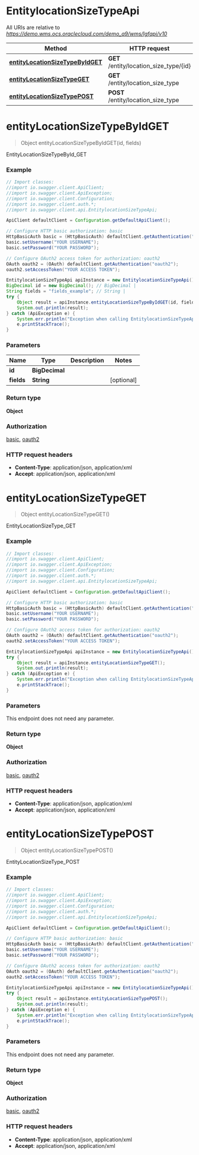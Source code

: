 # EntitylocationSizeTypeApi

All URIs are relative to *https://demo.wms.ocs.oraclecloud.com/demo_a9/wms/lgfapi/v10*

Method | HTTP request | Description
------------- | ------------- | -------------
[**entityLocationSizeTypeByIdGET**](EntitylocationSizeTypeApi.md#entityLocationSizeTypeByIdGET) | **GET** /entity/location_size_type/{id} | EntityLocationSizeTypeById_GET
[**entityLocationSizeTypeGET**](EntitylocationSizeTypeApi.md#entityLocationSizeTypeGET) | **GET** /entity/location_size_type | EntityLocationSizeType_GET
[**entityLocationSizeTypePOST**](EntitylocationSizeTypeApi.md#entityLocationSizeTypePOST) | **POST** /entity/location_size_type | EntityLocationSizeType_POST


<a name="entityLocationSizeTypeByIdGET"></a>
# **entityLocationSizeTypeByIdGET**
> Object entityLocationSizeTypeByIdGET(id, fields)

EntityLocationSizeTypeById_GET



### Example
```java
// Import classes:
//import io.swagger.client.ApiClient;
//import io.swagger.client.ApiException;
//import io.swagger.client.Configuration;
//import io.swagger.client.auth.*;
//import io.swagger.client.api.EntitylocationSizeTypeApi;

ApiClient defaultClient = Configuration.getDefaultApiClient();

// Configure HTTP basic authorization: basic
HttpBasicAuth basic = (HttpBasicAuth) defaultClient.getAuthentication("basic");
basic.setUsername("YOUR USERNAME");
basic.setPassword("YOUR PASSWORD");

// Configure OAuth2 access token for authorization: oauth2
OAuth oauth2 = (OAuth) defaultClient.getAuthentication("oauth2");
oauth2.setAccessToken("YOUR ACCESS TOKEN");

EntitylocationSizeTypeApi apiInstance = new EntitylocationSizeTypeApi();
BigDecimal id = new BigDecimal(); // BigDecimal | 
String fields = "fields_example"; // String | 
try {
    Object result = apiInstance.entityLocationSizeTypeByIdGET(id, fields);
    System.out.println(result);
} catch (ApiException e) {
    System.err.println("Exception when calling EntitylocationSizeTypeApi#entityLocationSizeTypeByIdGET");
    e.printStackTrace();
}
```

### Parameters

Name | Type | Description  | Notes
------------- | ------------- | ------------- | -------------
 **id** | **BigDecimal**|  |
 **fields** | **String**|  | [optional]

### Return type

**Object**

### Authorization

[basic](../README.md#basic), [oauth2](../README.md#oauth2)

### HTTP request headers

 - **Content-Type**: application/json, application/xml
 - **Accept**: application/json, application/xml

<a name="entityLocationSizeTypeGET"></a>
# **entityLocationSizeTypeGET**
> Object entityLocationSizeTypeGET()

EntityLocationSizeType_GET



### Example
```java
// Import classes:
//import io.swagger.client.ApiClient;
//import io.swagger.client.ApiException;
//import io.swagger.client.Configuration;
//import io.swagger.client.auth.*;
//import io.swagger.client.api.EntitylocationSizeTypeApi;

ApiClient defaultClient = Configuration.getDefaultApiClient();

// Configure HTTP basic authorization: basic
HttpBasicAuth basic = (HttpBasicAuth) defaultClient.getAuthentication("basic");
basic.setUsername("YOUR USERNAME");
basic.setPassword("YOUR PASSWORD");

// Configure OAuth2 access token for authorization: oauth2
OAuth oauth2 = (OAuth) defaultClient.getAuthentication("oauth2");
oauth2.setAccessToken("YOUR ACCESS TOKEN");

EntitylocationSizeTypeApi apiInstance = new EntitylocationSizeTypeApi();
try {
    Object result = apiInstance.entityLocationSizeTypeGET();
    System.out.println(result);
} catch (ApiException e) {
    System.err.println("Exception when calling EntitylocationSizeTypeApi#entityLocationSizeTypeGET");
    e.printStackTrace();
}
```

### Parameters
This endpoint does not need any parameter.

### Return type

**Object**

### Authorization

[basic](../README.md#basic), [oauth2](../README.md#oauth2)

### HTTP request headers

 - **Content-Type**: application/json, application/xml
 - **Accept**: application/json, application/xml

<a name="entityLocationSizeTypePOST"></a>
# **entityLocationSizeTypePOST**
> Object entityLocationSizeTypePOST()

EntityLocationSizeType_POST



### Example
```java
// Import classes:
//import io.swagger.client.ApiClient;
//import io.swagger.client.ApiException;
//import io.swagger.client.Configuration;
//import io.swagger.client.auth.*;
//import io.swagger.client.api.EntitylocationSizeTypeApi;

ApiClient defaultClient = Configuration.getDefaultApiClient();

// Configure HTTP basic authorization: basic
HttpBasicAuth basic = (HttpBasicAuth) defaultClient.getAuthentication("basic");
basic.setUsername("YOUR USERNAME");
basic.setPassword("YOUR PASSWORD");

// Configure OAuth2 access token for authorization: oauth2
OAuth oauth2 = (OAuth) defaultClient.getAuthentication("oauth2");
oauth2.setAccessToken("YOUR ACCESS TOKEN");

EntitylocationSizeTypeApi apiInstance = new EntitylocationSizeTypeApi();
try {
    Object result = apiInstance.entityLocationSizeTypePOST();
    System.out.println(result);
} catch (ApiException e) {
    System.err.println("Exception when calling EntitylocationSizeTypeApi#entityLocationSizeTypePOST");
    e.printStackTrace();
}
```

### Parameters
This endpoint does not need any parameter.

### Return type

**Object**

### Authorization

[basic](../README.md#basic), [oauth2](../README.md#oauth2)

### HTTP request headers

 - **Content-Type**: application/json, application/xml
 - **Accept**: application/json, application/xml

